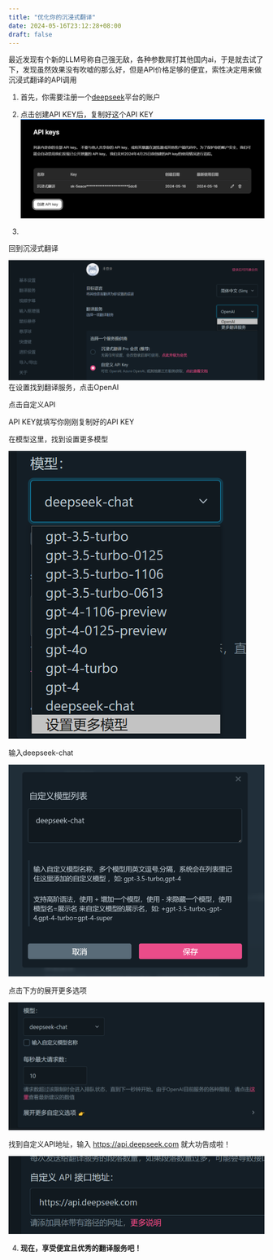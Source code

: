 ```yaml
---
title: "优化你的沉浸式翻译"
date: 2024-05-16T23:12:28+08:00
draft: false
---
```


最近发现有个新的LLM号称自己强无敌，各种参数屌打其他国内ai，于是就去试了下，发现虽然效果没有吹嘘的那么好，但是API价格足够的便宜，索性决定用来做沉浸式翻译的API调用

1. 首先，你需要注册一个[deepseek](https://platform.deepseek.com/)平台的账户

2. 点击创建API KEY后，复制好这个API KEY
![](20240516232359.png)

3. 

回到沉浸式翻译

![](20240516231941.png)
在设置找到翻译服务，点击OpenAI

点击自定义API

API KEY就填写你刚刚复制好的API KEY

在模型这里，找到设置更多模型

![](20240516232542.png)

输入deepseek-chat

![](20240516232613.png)

点击下方的展开更多选项

![](20240516232727.png)

找到自定义API地址，输入 https://api.deepseek.com 就大功告成啦！

![](20240516232754.png)

4. **现在，享受便宜且优秀的翻译服务吧！**